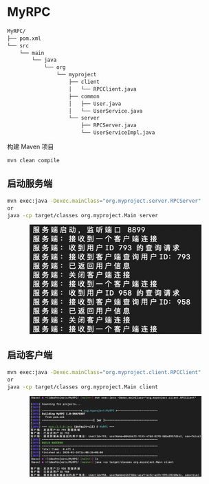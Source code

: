 
# MyRPC

```bash
MyRPC/
├── pom.xml
└── src
    └── main
        └── java
            └── org
                └── myproject
                    ├── client
                    │   └── RPCClient.java
                    ├── common
                    │   ├── User.java
                    │   └── UserService.java
                    └── server
                        ├── RPCServer.java
                        └── UserServiceImpl.java
```

构建 Maven 项目

```bash
mvn clean compile
```


## 启动服务端

```bash
mvn exec:java -Dexec.mainClass="org.myproject.server.RPCServer"
or
java -cp target/classes org.myproject.Main server
```

<div align="center"><img src="imgs/runserver.png" width="400"/></div>


## 启动客户端

```bash
mvn exec:java -Dexec.mainClass="org.myproject.client.RPCClient"
or
java -cp target/classes org.myproject.Main client
```

<div align="center"><img src="imgs/runclient.png" width="400"/></div>
